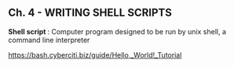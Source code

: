 ## Ch. 4 - WRITING SHELL SCRIPTS

<b> Shell script </b> : Computer program designed to be run by unix shell, a command line interpreter







https://bash.cyberciti.biz/guide/Hello,_World!_Tutorial